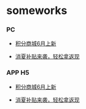 # someworks


### PC

- [积分商城6月上新](https://github.com/fozero/somewks/blob/master/new61/src/index.html)

- [消夏补贴来袭，轻松拿返现](https://github.com/fozero/somewks/blob/master/month6-xxbt/src/index.html)


### APP H5

- [积分商城6月上新](https://github.com/fozero/somewks/blob/master/new61/src/app.html)

- [消夏补贴来袭，轻松拿返现](https://github.com/fozero/somewks/blob/master/month6-xxbt/src/app.html)